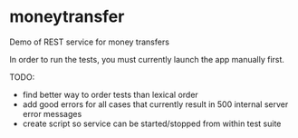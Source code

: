 # moneytransfer
Demo of REST service for money transfers


In order to run the tests, you must currently launch the app manually first. 

TODO: 
 - find better way to order tests than lexical order
 - add good errors for all cases that currently result in 500 internal server error messages
 - create script so service can be started/stopped from within test suite
